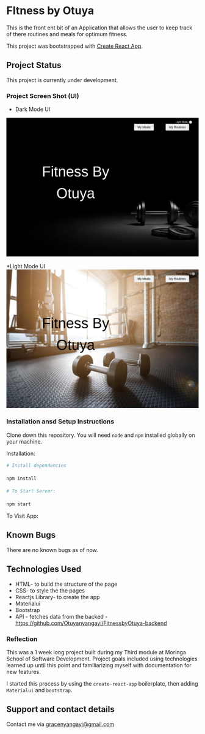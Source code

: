 # FItness by Otuya 
This is the front ent bit of an Application that allows the user to keep track of there routines and meals for optimum fitness. 

This project was bootstrapped with [Create React App](https://github.com/facebook/create-react-app).

## Project Status
This project is currently under development.

### Project Screen Shot (UI)
* Dark Mode UI
<img src="src/images/darkmode.png" alt="ui" />

*Light Mode UI
<img src="src/images/lightmode.png" alt="ui" />


### Installation ansd Setup Instructions

Clone down this repository. You will need `node` and `npm` installed globally on your machine.  

Installation:
``` bash
# Install dependencies

npm install 

# To Start Server:

npm start 
``` 

To Visit App:

## Known Bugs
There are no known bugs as of now.

## Technologies Used
* HTML- to build the structure of the page
* CSS- to style the the pages
* Reactjs Library- to create the app
* Materialui
* Bootstrap
* API  - fetches data from the backed -https://github.com/Otuyanyangayi/FitnessbyOtuya-backend

### Reflection 
This was a 1 week long project built during my Third module at Moringa School of Software Development. Project goals included using technologies learned up until this point and familiarizing myself with documentation for new features.

 I started this process by using the `create-react-app` boilerplate, then adding `Materialui` and `bootstrap`.

## Support and contact details
Contact me via gracenyangayi@gmail.com